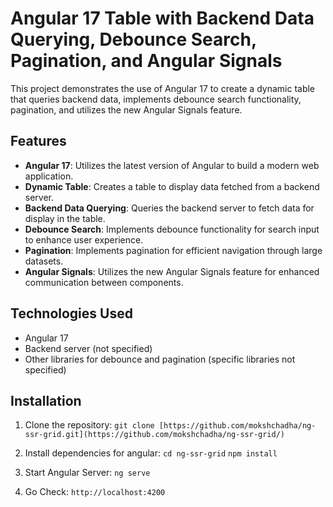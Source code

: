 # Angular 17 Table with Backend Data Querying, Debounce Search, Pagination, and Angular Signals

This project demonstrates the use of Angular 17 to create a dynamic table that queries backend data, implements debounce search functionality, pagination, and utilizes the new Angular Signals feature.

## Features

- **Angular 17**: Utilizes the latest version of Angular to build a modern web application.
- **Dynamic Table**: Creates a table to display data fetched from a backend server.
- **Backend Data Querying**: Queries the backend server to fetch data for display in the table.
- **Debounce Search**: Implements debounce functionality for search input to enhance user experience.
- **Pagination**: Implements pagination for efficient navigation through large datasets.
- **Angular Signals**: Utilizes the new Angular Signals feature for enhanced communication between components.

## Technologies Used

- Angular 17
- Backend server (not specified)
- Other libraries for debounce and pagination (specific libraries not specified)

## Installation

1. Clone the repository:
  `git clone [https://github.com/mokshchadha/ng-ssr-grid.git](https://github.com/mokshchadha/ng-ssr-grid/)`

2. Install dependencies for angular:
   `cd ng-ssr-grid`
   `npm install`

3. Start Angular Server:
   `ng serve`

4. Go Check:
   `http://localhost:4200`






